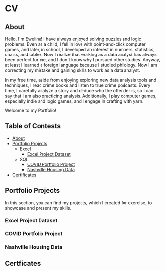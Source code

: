 # CV

## About
Hello, I'm Ewelina! I have always enjoyed solving puzzles and logic problems. Even as a child, I fell in love with point-and-click computer games, and later, in school, I developed an interest in numbers, statistics, charts, and tables. Now I realize that working as a data analyst has always been perfect for me, and I don't know why I pursued other studies. Anyway, at least I learned a foreign language because I studied philology. Now I am correcting my mistake and gaining skills to work as a data analyst.

In my free time, aside from enjoying exploring new data analysis tools and techniques, I read crime books and listen to true crime podcasts. Every time, I carefully analyze a story and deduce who the offender is, so I can say that I am also practicing analysis. Additionally, I play computer games, especially indie and logic games, and I engage in crafting with yarn.

Welcome to my Portfolio!

## Table of Contests
* [About](#about)
* [Portfolio Projects](#Portfolio-Projects)
  * Excel
    * [Excel Project Dataset](#Excel-Project-Dataset)
  * SQL
    * [COVID Portfolio Project](#COVID-Portfolio-Project)
    * [Nashville Housing Data](#Nashville-Housing-Data)
* [Certificates](#Certificates)  

## Portfolio Projects
In this section, you can find my projects, which I created for exercise, to showcase and present my skills.
### Excel Project Dataset
### COVID Portfolio Project
### Nashville Housing Data

## Certficates
